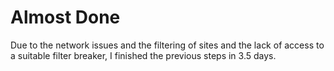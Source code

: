 # Almost Done

Due to the network issues and the filtering of sites and the lack of access to a suitable filter breaker, I finished the previous steps in 3.5 days.
